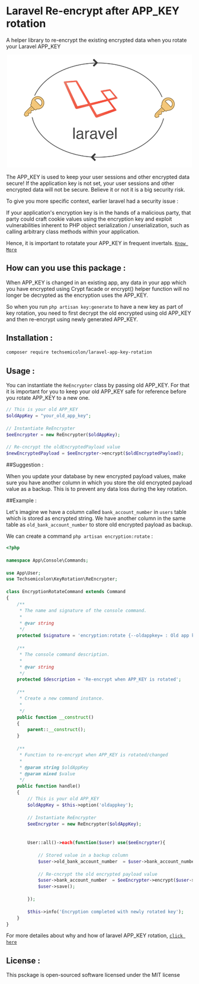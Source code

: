 # Laravel Re-encrypt after APP_KEY rotation

A helper library to re-encrypt the existing encrypted data when you rotate your Laravel APP_KEY

<p align="center">
    <img alt="Laravel" src="laravel-logo.png" width="500">
</p>

The APP_KEY is used to keep your user sessions and other encrypted data secure! If the application key is not set, your user sessions and other encrypted data will not be secure. Believe it or not it is a big security risk.

To give you more specific context, earlier laravel had a security issue :

If your application's encryption key is in the hands of a malicious party, that party could craft cookie values using the encryption key and exploit vulnerabilities inherent to PHP object serialization / unserialization, such as calling arbitrary class methods within your application.

Hence, it is important to rotatate your APP_KEY in frequent invertals. [`Know More`](https://techsemicolon.github.io/blog/2019/06/10/aws-update-ami-systems-manager-automation/)


## How can you use this package : 

When APP_KEY is changed in an existing app, any data in your app which you have encrypted using Crypt facade or encrypt() helper function will no longer be decrypted as the encryption uses the APP_KEY.

So when you run `php artisan key:generate` to have a new key as part of key rotation, you need to first decrypt the old encrypted using old APP_KEY and then re-encrypt using newly generated APP_KEY. 


## Installation : 

~~~bash
composer require techsemicolon/laravel-app-key-rotation
~~~

## Usage : 

You can instantiate the `ReEncrypter` class by passing old APP_KEY. For that it is important for you to keep your old APP_KEY safe for reference before you rotate APP_KEY to a new one.

~~~php
// This is your old APP_KEY
$oldAppKey = "your_old_app_key";

// Instantiate ReEncrypter
$eeEncrypter = new ReEncrypter($oldAppKey);

// Re-cncrypt the oldEncryptedPayload value
$newEncryptedPayload = $eeEncrypter->encrypt($oldEncryptedPayload);
~~~

##Suggestion : 

When you update your database by new encrypted payload values, make sure you have another column in which you store the old encrypted payload value as a backup. This is to prevent any data loss during the key rotation.

##Example :

Let's imagine we have a column called `bank_account_number` in `users` table which is stored as encrypted string. We have another column in the same table as `old_bank_account_number` to store old encrypted payload as backup.

We can create a command `php artisan encryption:rotate` :

~~~php
<?php

namespace App\Console\Commands;

use App\User;
use Techsemicolon\KeyRotation\ReEncrypter;

class EncryptionRotateCommand extends Command
{
    /**
     * The name and signature of the console command.
     *
     * @var string
     */
    protected $signature = 'encryption:rotate {--oldappkey= : Old app key}';

    /**
     * The console command description.
     *
     * @var string
     */
    protected $description = 'Re-encrypt when APP_KEY is rotated';

    /**
     * Create a new command instance.
     *
     */
    public function __construct()
    {
        parent::__construct();
    }

    /**
     * Function to re-encrypt when APP_KEY is rotated/changed
     * 
     * @param string $oldAppKey
     * @param mixed $value
     */
    public function handle()
    {
        // This is your old APP_KEY
        $oldAppKey = $this->option('oldappkey');

        // Instantiate ReEncrypter
        $eeEncrypter = new ReEncrypter($oldAppKey);


        User::all()->each(function($user) use($eeEncrypter){

            // Stored value in a backup column
            $user->old_bank_account_number  = $user->bank_account_number;

            // Re-cncrypt the old encrypted payload value
            $user->bank_account_number  = $eeEncrypter->encrypt($user->bank_account_number);
            $user->save();

        });

        $this->info('Encryption completed with newly rotated key');
    }
}
~~~

For more detailes about why and how of laravel APP_KEY rotation, [`click here`](https://techsemicolon.github.io/blog/2019/06/10/aws-update-ami-systems-manager-automation/)

## License : 

This psckage is open-sourced software licensed under the MIT license